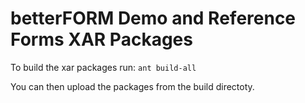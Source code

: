 betterFORM Demo and Reference Forms XAR Packages
================================================

To build the xar packages run:
```ant build-all```

You can then upload the packages from the build directoty.

